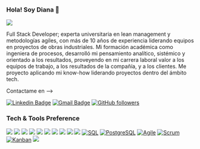 ### Hola! Soy Diana 👋

<img src = "https://res.cloudinary.com/dbgpp8nla/image/upload/v1670289508/m2ixnbbrl5gsemw3ju0c.png">

Full Stack Developer; experta universitaria en lean management y metodologías agiles, con más de 10 años de experiencia liderando equipos en proyectos de obras industriales.
Mi formación académica como ingeniera de procesos, desarrolló mi pensamiento analítico, sistémico y orientado a los resultados, proveyendo en mi carrera laboral valor a los equipos de trabajo, a los resultados de la compañía, y a los clientes. Me proyecto aplicando mi know-how liderando proyectos dentro del ámbito tech.


Contactame en -->

[![Linkedin Badge](https://img.shields.io/badge/-dianaterragno-blue?style=flat&logo=Linkedin&logoColor=white&link=https://www.linkedin.com/in/diana-terragno/)](https://www.linkedin.com/in/diana-terragno/)
[![Gmail Badge](https://img.shields.io/badge/-dianaterragno-c14438?style=flat&logo=Gmail&logoColor=white&link=mailto:dianaterragno@gmail.com)](mailto:dianaterragno@gmail.com)
[![GitHub followers](https://img.shields.io/github/followers/diaterra.svg?style=social&label=Follow&maxAge=2592000)](https://github.com/Diaterra?tab=followers)

### Tech & Tools Preference

<img src = "https://img.shields.io/badge/-HTML5-E34F26?style=flat&logo=html5&logoColor=white"> <img src = "https://img.shields.io/badge/-CSS3-1572B6?style=flat&logo=css3&logoColor=white"> <img src="https://img.shields.io/badge/-Bootstrap-563D7C?style=flat&logo=bootstrap&logoColor=white"> <img src="https://img.shields.io/badge/-JavaScript-eed718?style=flat&logo=javascript&logoColor=ffffff">
<img src="https://img.shields.io/badge/-React-000000?style=flat&logo=react&logoColor=00c8ff">
<img src="https://img.shields.io/badge/-Express.js-787878?style=flat">
<img src="https://img.shields.io/badge/-Node.js-3C873A?style=flat&logo=Node.js&logoColor=white">
<img src="http://img.shields.io/badge/-Git-F1502F?style=flat&logo=git&logoColor=FFFFFF">
<img src="http://img.shields.io/badge/-Github-000000?style=flat&logo=github&logoColor=FFFFFF">
<img src="http://img.shields.io/badge/-VS%20Code-007ACC?style=flat&logo=visual%20studio%20code&logoColor=white">
  [![SQL](https://img.shields.io/badge/-SQL-orange?style=flat&logo=sql&link=https://github.com/Quananhle)](https://github.com/Quananhle)
  [![PostgreSQL](https://img.shields.io/badge/-PostgreSQL-blue?style=flat&logo=postgresql&link=https://github.com/Quananhle)](https://github.com/Quananhle)
  [![Agile](https://img.shields.io/badge/Agile-blue?style=flat&logo=Agile&logoColor=white&link=https://github.com/Quananhle "Agile")](https://github.com/Quananhle) [![Scrum](https://img.shields.io/badge/Scrum-green?style=flat&logo=Scrum&logoColor=white&link=https://github.com/Quananhle "Scrum")](https://github.com/Quananhle) [![Kanban](https://img.shields.io/badge/Kanban-red?style=flat&logo=Kanban&logoColor=white&link=https://github.com/Quananhle "Kanban")](https://github.com/Quananhle)
<img src="https://img.shields.io/badge/Python-3776AB?style=for-the-badge&logo=python&logoColor=white">


<!--
**Diaterra/Diaterra** is a ✨ _special_ ✨ repository because its `README.md` (this file) appears on your GitHub profile.

Here are some ideas to get you started:


- 🔭 I’m currently working on ...
- 🌱 I’m currently learning ...
- 👯 I’m looking to collaborate on ...
- 🤔 I’m looking for help with ...
- 💬 Ask me about ...
- 📫 How to reach me: ...
- 😄 Pronouns: ...
- ⚡ Fun fact: ...
-->
